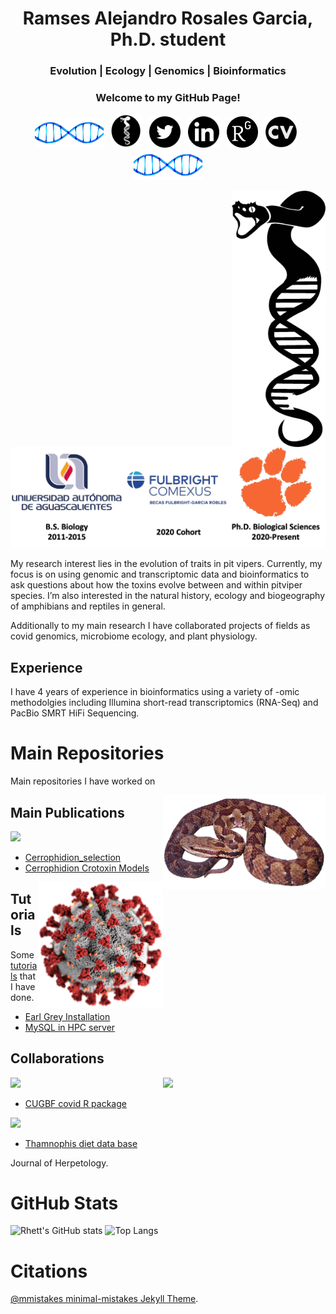 <div align="center">
<center>
	<h1>Ramses Alejandro Rosales Garcia, Ph.D. student</h1>
	<h3>Evolution | Ecology | Genomics | Bioinformatics</h3>
	<h3>Welcome to my GitHub Page!</h3>
	<img src="media/dna.gif" width=110>
	&nbsp
	<a href="https://www.parkinsonlab.com"><img src="media/logos/ParkinsonLab_circle.png" width=50></a>
	&nbsp
	<a href="https://twitter.com/RamsesRosales11"><img src="media/logos/Twitter.png" width=50></a>
	&nbsp
	<a href="https://www.linkedin.com/in/ramses-alejandro-rosales-garcía-a11ba9a2"><img src="media/logos/LinkedIn.png" width=50></a>
	&nbsp
	<a href="https://www.researchgate.net/profile/Ramses-Rosales-Garcia"><img src="media/logos/researchgate_logo.png" width=50></a>
	&nbsp
	<a href="https://drive.google.com/file/d/122RJ_NRG17y3gXibLLW7Ro7cYDuOUvJT/view?usp=sharing"><img src="media/logos/CV.png" width=50></a>
	&nbsp
	<img src="media/dna.gif" width=110>
</center>
</div>



<a href="https://www.parkinsonlab.com/"><img align="right" src="media/logos/ParkinsonLab_black.png" width=150></a>
<img src="media/logos/UniversityLogos.png" width=600>

My research interest lies in the evolution of traits in pit vipers. Currently, my focus is on using genomic and transcriptomic data and bioinformatics to ask questions about how the toxins evolve between and within pitviper species. I’m also interested in the natural history, ecology and biogeography of amphibians and reptiles in general. 

Additionally to my main research I have collaborated projects of fields as covid genomics, microbiome ecology, and plant physiology.

## Experience
I have 4 years of experience in bioinformatics using a variety of -omic methodolgies including Illumina short-read transcriptomics (RNA-Seq) and PacBio SMRT HiFi Sequencing.

# Main Repositories

Main repositories I have worked on

<a href="https://www.parkinsonlab.com/"><img align="right" src="media/pictures/Cgodm.png" width=260></a>

## Main Publications

[![](https://img.shields.io/badge/Citation-Journal%20of%20Molecular%20Evolution-blue)](https://doi.org/10.1007/s00239-023-10115-2)
- [Cerrophidion_selection](https://github.com/RamsesRosales/Cerrophidion_Selection) 
- [Cerrophidion Crotoxin Models](https://github.com/RamsesRosales/ModelCrotA)


<a href="https://www.parkinsonlab.com/"><img align="right" src="media/pictures/Covid19.png" width=200></a>

## Tutorials
Some [tutorials](https://github.com/RamsesRosales/Tutorials/tree/main) that I have done.
- [Earl Grey Installation](https://github.com/RamsesRosales/Tutorials/blob/main/EarlGrey/README.md)
- [MySQL in HPC server](https://github.com/RamsesRosales/Tutorials/blob/main/mysqld/README.md)



## Collaborations

<a href="https://www.parkinsonlab.com/"><img align="right" src="media/pictures/Tsir.png" width=260></a>

[![](https://img.shields.io/badge/Citation-Plos--One-blue)](https://doi.org/10.1371/journal.pone.0301225)
- [CUGBF covid R package](https://github.com/CUGBF/deidentifiedDB)

[![](https://img.shields.io/badge/Accepted-Journal%20of%20Herpetology-blue)](https://github.com/theptin/Thamnophis-GloBI)
- [Thamnophis diet data base](https://github.com/theptin/Thamnophis-GloBI)


Journal of Herpetology.

# GitHub Stats
![Rhett's GitHub stats](https://github-readme-stats.vercel.app/api?username=RamsesRosales&show_icons=true)
![Top Langs](https://github-readme-stats.vercel.app/api/top-langs/?username=RamsesRosales&hide=html,jupyter%20notebook,javascript&layout=compact&langs_count=10)

# Citations
[@mmistakes minimal-mistakes Jekyll Theme](https://github.com/mmistakes/minimal-mistakes).
<!--
**RhettRautsaw/RhettRautsaw** is a ✨ _special_ ✨ repository because its `README.md` (this file) appears on your GitHub profile.

Here are some ideas to get you started:

- 🔭 I’m currently working on ...
- 🌱 I’m currently learning ...
- 👯 I’m looking to collaborate on ...
- 🤔 I’m looking for help with ...
- 💬 Ask me about ...
- 📫 How to reach me: ...
- 😄 Pronouns: ...
- ⚡ Fun fact: ...
-->